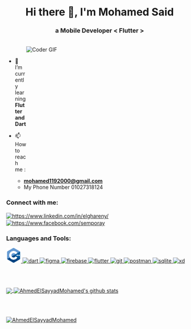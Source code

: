 <h1 align="center">Hi there 👋, I'm Mohamed Said</h1>
<h3 align="center">a Mobile Developer < Flutter ></h3>

<br><img align="right" src="https://media.giphy.com/media/SWoSkN6DxTszqIKEqv/giphy.gif" alt="Coder GIF" width="450" height="350">
<br>

<!--   <br><img align="center" src="https://media.giphy.com/media/SWoSkN6DxTszqIKEqv/giphy.gif" alt="Coder GIF" width="600" height="300">
<br> -->


- 🌱 I’m currently learning **Flutter and Dart**

- 📫 How to reach me :
  - **mohamed1192000@gmail.com**
  - My Phone Number 01027318124
  

<h3 align="left">Connect with me:</h3>
<p align="left">
<a href="https://www.linkedin.com/in/elghareny/" target="blank"><img align="center" src="https://raw.githubusercontent.com/rahuldkjain/github-profile-readme-generator/master/src/images/icons/Social/linked-in-alt.svg" alt="https://www.linkedin.com/in/elghareny/" height="30" width="40" /></a>
<a href="https://www.facebook.com/semporay" target="blank"><img align="center" src="https://raw.githubusercontent.com/rahuldkjain/github-profile-readme-generator/master/src/images/icons/Social/facebook.svg" alt="https://www.facebook.com/semporay" height="30" width="40" /></a>
</p>

  
  
  
<h3 align="left">Languages and Tools:</h3>
<p align="left"> <a href="https://www.w3schools.com/cpp/" target="_blank" rel="noreferrer"> <img src="https://raw.githubusercontent.com/devicons/devicon/master/icons/cplusplus/cplusplus-original.svg" alt="cplusplus" width="40" height="40"/> </a> <a href="https://dart.dev" target="_blank" rel="noreferrer"> <img src="https://www.vectorlogo.zone/logos/dartlang/dartlang-icon.svg" alt="dart" width="40" height="40"/> 
</a> <a href="https://www.figma.com/" target="_blank" rel="noreferrer"> <img src="https://www.vectorlogo.zone/logos/figma/figma-icon.svg" alt="figma" width="40" height="40"/> </a> <a href="https://firebase.google.com/" target="_blank" rel="noreferrer"> <img src="https://www.vectorlogo.zone/logos/firebase/firebase-icon.svg" alt="firebase" width="40" height="40"/> </a> <a href="https://flutter.dev" target="_blank" rel="noreferrer"> <img src="https://www.vectorlogo.zone/logos/flutterio/flutterio-icon.svg" alt="flutter" width="40" height="40"/> </a> 
  <a href="https://git-scm.com/" target="_blank" rel="noreferrer"> <img src="https://www.vectorlogo.zone/logos/git-scm/git-scm-icon.svg" alt="git" width="40" height="40"/> </a> <a href="https://www.adobe.com/in/products/illustrator.html" target="_blank" rel="noreferrer"> 
  

  <a href="https://postman.com" target="_blank" rel="noreferrer">
  <img src="https://www.vectorlogo.zone/logos/getpostman/getpostman-icon.svg" alt="postman" width="40" height="40"/> </a> <a href="https://www.sqlite.org/" target="_blank" rel="noreferrer"> <img src="https://www.vectorlogo.zone/logos/sqlite/sqlite-icon.svg" alt="sqlite" width="40" height="40"/> </a> <a href="https://www.adobe.com/products/xd.html" target="_blank" rel="noreferrer"> <img src="https://cdn.worldvectorlogo.com/logos/adobe-xd.svg" alt="xd" width="40" height="40"/> </a> </p>

  
  
    
<br><br>
<!-- <a href="https://github.com/AhmedElSayyadMohamed">
  <img align="center" src="https://github-readme-stats.vercel.app/api/top-langs/?username=AhmedElSayyadMohamed&theme=dark">
</a> -->
  <a href="https://github.com/AhmedElSayyadMohamed">
  <img align="center" src="https://github-readme-stats.vercel.app/api/top-langs/?username=AhmedElSayyadMohamed">
</a>
<!-- <a href="https://github.com/AhmedElSayyadMohamed">
 <img align="center" src="https://github-readme-stats.vercel.app/api?username=AhmedElSayyadMohamed&show_icons=true&theme=dark&line_height=30" alt="AhmedElSayyadMohamed's github stats"/>
</a> -->
  
  <a href="https://github.com/AhmedElSayyadMohamed">
 <img align="center" src="https://github-readme-stats.vercel.app/api?username=AhmedElSayyadMohamed&show_icons=true&line_height=30" alt="AhmedElSayyadMohamed's github stats"/>
</a>

<!-- <p><img align="left" src="https://github-readme-stats.vercel.app/api/top-langs?username=AhmedElSayyadMohamed&show_icons=true&locale=en&layout=compact" alt="AhmedElSayyadMohamed" /></p>

<p>&nbsp;<img align="center" src="https://github-readme-stats.vercel.app/api?username=AhmedElSayyadMohamed&show_icons=true&locale=en" alt="AhmedElSayyadMohamed" /></p>
 -->
<!-- <p><img align="center" src="https://github-readme-streak-stats.herokuapp.com/?user=AhmedElSayyadMohamed&" alt="AhmedElSayyadMohamed" /></p>
   -->
  
  <br>  <br>
  <p align="left"> <a href="https://github.com/ryo-ma/github-profile-trophy&theme=dark"><img src="https://github-profile-trophy.vercel.app/?username=AhmedElSayyadMohamed" alt="AhmedElSayyadMohamed" /></a> </p>

